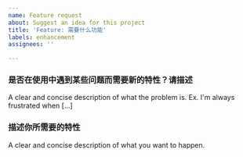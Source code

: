 ```yaml
---
name: Feature request
about: Suggest an idea for this project
title: 'Feature: 需要什么功能'
labels: enhancement
assignees: ''

---
```


### 是否在使用中遇到某些问题而需要新的特性？请描述

A clear and concise description of what the problem is. Ex. I'm always frustrated when [...]

### 描述你所需要的特性

A clear and concise description of what you want to happen.
